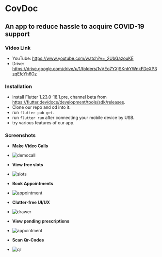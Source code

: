 # CovDoc

## An app to reduce hassle to acquire COVID-19 support

### Video Link

- YouTube: <https://www.youtube.com/watch?v=_2UbGazouKE>
- Drive: <https://drive.google.com/drive/u/1/folders/1vVEo7YXjSKnhYWnkFDeXP3zqEfcYh6Oz>

### Installation

- Install Flutter 1.23.0-18.1.pre, channel beta from <https://flutter.dev/docs/development/tools/sdk/releases>.
- Clone our repo and cd into it.
- run `flutter pub get`.
- run `flutter run` after connecting your mobile device by USB.
- try various features of our app.

### Screenshots

- **Make Video Calls**
- ![democall](covdoc-ss/democall.png)

- **View free slots**
- ![slots](covdoc-ss/videoslots.jpg)

- **Book Appointments**
- ![appointment](covdoc-ss/appointment.jpg)

- **Clutter-free UI/UX**
- ![drawer](covdoc-ss/drawer.jpg)

- **View pending prescriptions**
- ![appointment](covdoc-ss/AddPrescribe.jpg)

- **Scan Qr-Codes**
- ![qr](covdoc-ss/qrcode.jpg)
